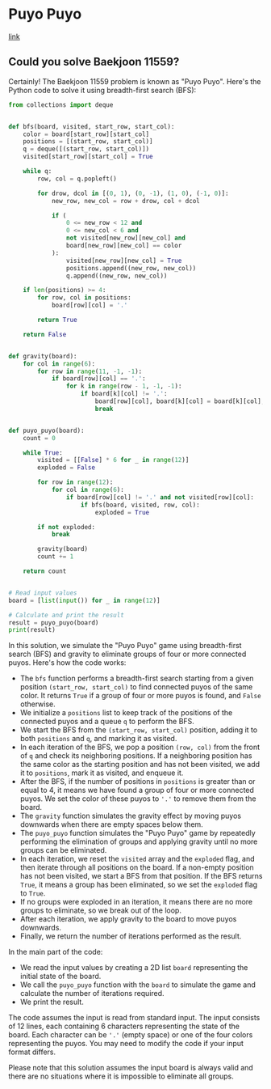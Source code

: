 # Puyo Puyo

[link](https://www.acmicpc.net/problem/11559)

## Could you solve Baekjoon 11559?

Certainly! The Baekjoon 11559 problem is known as "Puyo Puyo". Here's the Python code to solve it using breadth-first search (BFS):

```python
from collections import deque


def bfs(board, visited, start_row, start_col):
    color = board[start_row][start_col]
    positions = [(start_row, start_col)]
    q = deque([(start_row, start_col)])
    visited[start_row][start_col] = True

    while q:
        row, col = q.popleft()

        for drow, dcol in [(0, 1), (0, -1), (1, 0), (-1, 0)]:
            new_row, new_col = row + drow, col + dcol

            if (
                0 <= new_row < 12 and
                0 <= new_col < 6 and
                not visited[new_row][new_col] and
                board[new_row][new_col] == color
            ):
                visited[new_row][new_col] = True
                positions.append((new_row, new_col))
                q.append((new_row, new_col))

    if len(positions) >= 4:
        for row, col in positions:
            board[row][col] = '.'

        return True

    return False


def gravity(board):
    for col in range(6):
        for row in range(11, -1, -1):
            if board[row][col] == '.':
                for k in range(row - 1, -1, -1):
                    if board[k][col] != '.':
                        board[row][col], board[k][col] = board[k][col], board[row][col]
                        break


def puyo_puyo(board):
    count = 0

    while True:
        visited = [[False] * 6 for _ in range(12)]
        exploded = False

        for row in range(12):
            for col in range(6):
                if board[row][col] != '.' and not visited[row][col]:
                    if bfs(board, visited, row, col):
                        exploded = True

        if not exploded:
            break

        gravity(board)
        count += 1

    return count


# Read input values
board = [list(input()) for _ in range(12)]

# Calculate and print the result
result = puyo_puyo(board)
print(result)
```

In this solution, we simulate the "Puyo Puyo" game using breadth-first search (BFS) and gravity to eliminate groups of four or more connected puyos. Here's how the code works:

- The `bfs` function performs a breadth-first search starting from a given position `(start_row, start_col)` to find connected puyos of the same color. It returns `True` if a group of four or more puyos is found, and `False` otherwise.
- We initialize a `positions` list to keep track of the positions of the connected puyos and a queue `q` to perform the BFS.
- We start the BFS from the `(start_row, start_col)` position, adding it to both `positions` and `q`, and marking it as visited.
- In each iteration of the BFS, we pop a position `(row, col)` from the front of `q` and check its neighboring positions. If a neighboring position has the same color as the starting position and has not been visited, we add it to `positions`, mark it as visited, and enqueue it.
- After the BFS, if the number of positions in `positions` is greater than or equal to 4, it means we have found a group of four or more connected puyos. We set the color of these puyos to `'.'` to remove them from the board.
- The `gravity` function simulates the gravity effect by moving puyos downwards when there are empty spaces below them.
- The `puyo_puyo` function simulates the "Puyo Puyo" game by repeatedly performing the elimination of groups and applying gravity until no more groups can be eliminated.
- In each iteration, we reset the `visited` array and the `exploded` flag, and then iterate through all positions on the board. If a non-empty position has not been visited, we start a BFS from that position. If the BFS returns `True`, it means a group has been eliminated, so we set the `exploded` flag to `True`.
- If no groups were exploded in an iteration, it means there are no more groups to eliminate, so we break out of the loop.
- After each iteration, we apply gravity to the board to move puyos downwards.
- Finally, we return the number of iterations performed as the result.

In the main part of the code:

- We read the input values by creating a 2D list `board` representing the initial state of the board.
- We call the `puyo_puyo` function with the `board` to simulate the game and calculate the number of iterations required.
- We print the result.

The code assumes the input is read from standard input. The input consists of 12 lines, each containing 6 characters representing the state of the board. Each character can be `'.'` (empty space) or one of the four colors representing the puyos. You may need to modify the code if your input format differs.

Please note that this solution assumes the input board is always valid and there are no situations where it is impossible to eliminate all groups.
